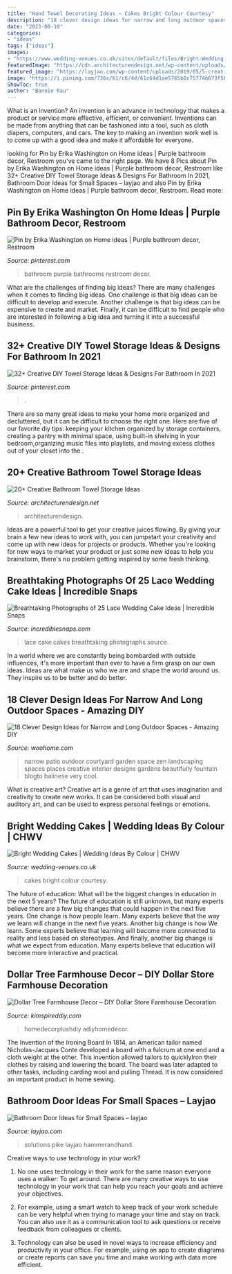 ```yaml
---
title: "Hand Towel Decorating Ideas ~ Cakes Bright Colour Courtesy"
description: "18 clever design ideas for narrow and long outdoor spaces"
date: "2023-08-10"
categories:
- "ideas"
tags: ["ideas"]
images:
- "https://www.wedding-venues.co.uk/sites/default/files/Bright-Wedding-Cakes-CakesByKrishanthi.jpg"
featuredImage: "https://cdn.architecturendesign.net/wp-content/uploads/2015/09/AD-Creative-Bathroom-Towel-Storage-Ideas-20.jpg"
featured_image: "https://layjao.com/wp-content/uploads/2019/05/5-creative-solutions-for-small-bathrooms-hammer-hand.jpg"
image: "https://i.pinimg.com/736x/61/c6/4d/61c64d1ae5765b8c75774b673f560a64.jpg"
ShowToc: true
author: "Bonnie Rau"
---
```



What is an invention?
An invention is an advance in technology that makes a product or service more effective, efficient, or convenient. Inventions can be made from anything that can be fashioned into a tool, such as cloth diapers, computers, and cars. The key to making an invention work well is to come up with a good idea and make it affordable for everyone.

	

		
looking for Pin by Erika Washington on Home ideas | Purple bathroom decor, Restroom you've came to the right page. We have 8 Pics about Pin by Erika Washington on Home ideas | Purple bathroom decor, Restroom like 32+ Creative DIY Towel Storage Ideas &amp; Designs For Bathroom In 2021, Bathroom Door Ideas for Small Spaces – layjao and also Pin by Erika Washington on Home ideas | Purple bathroom decor, Restroom. Read more:
		
    
## Pin By Erika Washington On Home Ideas | Purple Bathroom Decor, Restroom

<img loading=lazy src="https://i.pinimg.com/736x/61/c6/4d/61c64d1ae5765b8c75774b673f560a64.jpg" onerror="this.onerror=null;this.src='https://tse1.mm.bing.net/th?id=OIP.qPC2fzVGgIWf3_jxul9cBQHaJ3&amp;pid=15.1';" alt="Pin by Erika Washington on Home ideas | Purple bathroom decor, Restroom">

_Source: pinterest.com_

>bathroom purple bathrooms restroom decor. 

	

What are the challenges of finding big ideas?
There are many challenges when it comes to finding big ideas. One challenge is that big ideas can be difficult to develop and execute. Another challenge is that big ideas can be expensive to create and market. Finally, it can be difficult to find people who are interested in following a big idea and turning it into a successful business.

    
## 32+ Creative DIY Towel Storage Ideas &amp; Designs For Bathroom In 2021

<img loading=lazy src="https://i.pinimg.com/736x/99/18/68/99186861958e1e7b32e1c5ea7113f3c7.jpg" onerror="this.onerror=null;this.src='https://tse1.mm.bing.net/th?id=OIP.h2x7WdO9FJVT8Jmz396twwHaLH&amp;pid=15.1';" alt="32+ Creative DIY Towel Storage Ideas &amp; Designs For Bathroom In 2021">

_Source: pinterest.com_

>. 

	

There are so many great ideas to make your home more organized and decluttered, but it can be difficult to choose the right one. Here are five of our favorite diy tips: keeping your kitchen organized by storage containers, creating a pantry with minimal space, using built-in shelving in your bedroom,organizing music files into playlists, and moving excess clothes out of your closet into the .

    
## 20+ Creative Bathroom Towel Storage Ideas

<img loading=lazy src="https://cdn.architecturendesign.net/wp-content/uploads/2015/09/AD-Creative-Bathroom-Towel-Storage-Ideas-20.jpg" onerror="this.onerror=null;this.src='https://tse2.mm.bing.net/th?id=OIP.PbqwXvIw2Cz1SI3JnwC05AHaKw&amp;pid=15.1';" alt="20+ Creative Bathroom Towel Storage Ideas">

_Source: architecturendesign.net_

>architecturendesign. 

	

Ideas are a powerful tool to get your creative juices flowing. By giving your brain a few new ideas to work with, you can jumpstart your creativity and come up with new ideas for projects or products. Whether you're looking for new ways to market your product or just some new ideas to help you brainstorm, there's no problem getting inspired by some fresh thinking.

    
## Breathtaking Photographs Of 25 Lace Wedding Cake Ideas | Incredible Snaps

<img loading=lazy src="http://www.incrediblesnaps.com/wp-content/uploads/2014/11/Lace-Wedding-Cakes-12.jpg" onerror="this.onerror=null;this.src='https://tse3.mm.bing.net/th?id=OIP.f7wrsKiX5MTMbRdXOkDx4QHaO5&amp;pid=15.1';" alt="Breathtaking Photographs of 25 Lace Wedding Cake Ideas | Incredible Snaps">

_Source: incrediblesnaps.com_

>lace cake cakes breathtaking photographs source. 

	

In a world where we are constantly being bombarded with outside influences, it's more important than ever to have a firm grasp on our own ideas. Ideas are what make us who we are and shape the world around us. They inspire us to be better and do better.

    
## 18 Clever Design Ideas For Narrow And Long Outdoor Spaces - Amazing DIY

<img loading=lazy src="https://www.woohome.com/wp-content/uploads/2015/03/narrow-space-designs-woohome-11.jpg" onerror="this.onerror=null;this.src='https://tse4.mm.bing.net/th?id=OIP.upmwZ30DNXQSMHKgSyXw2QHaJ4&amp;pid=15.1';" alt="18 Clever Design Ideas for Narrow and Long Outdoor Spaces - Amazing DIY">

_Source: woohome.com_

>narrow patio outdoor courtyard garden space zen landscaping spaces places creative interior designs gardens beautifully fountain blogto balinese very cool. 

	

What is creative art?
Creative art is a genre of art that uses imagination and creativity to create new works. It can be considered both visual and auditory art, and can be used to express personal feelings or emotions.

    
## Bright Wedding Cakes | Wedding Ideas By Colour | CHWV

<img loading=lazy src="https://www.wedding-venues.co.uk/sites/default/files/Bright-Wedding-Cakes-CakesByKrishanthi.jpg" onerror="this.onerror=null;this.src='https://tse4.mm.bing.net/th?id=OIP.RCdQmp5ouBKZ98WfFVzzowHaLH&amp;pid=15.1';" alt="Bright Wedding Cakes | Wedding Ideas By Colour | CHWV">

_Source: wedding-venues.co.uk_

>cakes bright colour courtesy. 

	

The future of education: What will be the biggest changes in education in the next 5 years?
The future of education is still unknown, but many experts believe there are a few big changes that could happen in the next five years. 
One change is how people learn. Many experts believe that the way we learn will change in the next five years. 
Another big change is how We learn. Some experts believe that learning will become more connected to reality and less based on stereotypes. 
And finally, another big change is what we expect from education. Many experts believe that education will become more interactive and practical.

    
## Dollar Tree Farmhouse Decor – DIY Dollar Store Farmhouse Decoration

<img loading=lazy src="https://kimspireddiy.com/wp-content/uploads/2019/10/diy-dollar-tree-farmhouse-charger.jpg" onerror="this.onerror=null;this.src='https://tse2.mm.bing.net/th?id=OIP.jHFetaU1WQp4GPtCZSv2TgHaLH&amp;pid=15.1';" alt="Dollar Tree Farmhouse Decor – DIY Dollar Store Farmhouse Decoration">

_Source: kimspireddiy.com_

>homedecorplushdiy adiyhomedecor. 

	

The Invention of the Ironing Board
In 1814, an American tailor named Nicholas-Jacques Conte developed a board with a fulcrum at one end and a cloth weight at the other. This invention allowed tailors to quicklyIron their clothes by raising and lowering the board. The board was later adapted to other tasks, including carding wool and pulling Thread. It is now considered an important product in home sewing.

    
## Bathroom Door Ideas For Small Spaces – Layjao

<img loading=lazy src="https://layjao.com/wp-content/uploads/2019/05/5-creative-solutions-for-small-bathrooms-hammer-hand.jpg" onerror="this.onerror=null;this.src='https://tse1.mm.bing.net/th?id=OIP.n02aeFDuzANuwEhbuPXm0AHaK-&amp;pid=15.1';" alt="Bathroom Door Ideas for Small Spaces – layjao">

_Source: layjao.com_

>solutions pike layjao hammerandhand. 

	

Creative ways to use technology in your work?
1. No one uses technology in their work for the same reason everyone uses a walker: To get around. There are many creative ways to use technology in your work that can help you reach your goals and achieve your objectives.
2. For example, using a smart watch to keep track of your work schedule can be very helpful when trying to manage your time and stay on track. You can also use it as a communication tool to ask questions or receive feedback from colleagues or clients.

3. Technology can also be used in novel ways to increase efficiency and productivity in your office. For example, using an app to create diagrams or create reports can save you time and make working with data more efficient.


